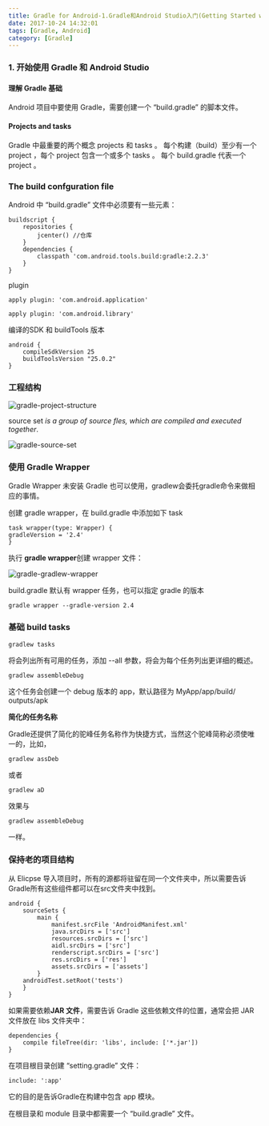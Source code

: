 ```yaml
---
title: Gradle for Android-1.Gradle和Android Studio入门(Getting Started with Gradle and Android Studio)
date: 2017-10-24 14:32:01
tags: [Gradle, Android]
category: [Gradle]
---
```



### 1. 开始使用 Gradle 和 Android Studio

#### 理解 Gradle 基础

Android 项目中要使用 Gradle，需要创建一个 “build.gradle” 的脚本文件。

#### Projects and tasks

Gradle 中最重要的两个概念 projects 和 tasks 。 每个构建（build）至少有一个 project ，每个 project 包含一个或多个 tasks 。 每个 build.gradle 代表一个 project 。

### The build confguration file

Android 中 “build.gradle” 文件中必须要有一些元素：

```
buildscript {
    repositories {
        jcenter() //仓库
    }
    dependencies {
        classpath 'com.android.tools.build:gradle:2.2.3'
    }
}
```

plugin 

```
apply plugin: 'com.android.application'
```

```
apply plugin: 'com.android.library'
```

编译的SDK 和 buildTools 版本

```
android {
    compileSdkVersion 25
    buildToolsVersion "25.0.2"
}
```

### 工程结构

![gradle-project-structure](/images/gradle-project-structure.png)


source set *is a group of source fles, which are compiled and executed together*.

![gradle-source-set](/images/gradle-source-set.png)


### 使用 Gradle Wrapper

Gradle Wrapper 未安装 Gradle 也可以使用，gradlew会委托gradle命令来做相应的事情。

创建 gradle wrapper，在 build.gradle 中添加如下 task

```
task wrapper(type: Wrapper) {
gradleVersion = '2.4'
}
```

执行 **gradle wrapper**创建 wrapper 文件：

![gradle-gradlew-wrapper](/images/gradle-gradlew-wrapper.png)

build.gradle 默认有 wrapper 任务，也可以指定 gradle 的版本

```
gradle wrapper --gradle-version 2.4
```

### 基础 build tasks

```
gradlew tasks
```

将会列出所有可用的任务，添加 --all 参数，将会为每个任务列出更详细的概述。

```
gradlew assembleDebug
```

这个任务会创建一个 debug 版本的 app，默认路径为 MyApp/app/build/
outputs/apk 

**简化的任务名称**

Gradle还提供了简化的驼峰任务名称作为快捷方式，当然这个驼峰简称必须使唯一的，比如，

```
gradlew assDeb
```

或者

```
gradlew aD
```
效果与 

```
gradlew assembleDebug
```

一样。

### 保持老的项目结构

从 Elicpse  导入项目时，所有的源都将驻留在同一个文件夹中，所以需要告诉Gradle所有这些组件都可以在src文件夹中找到。

```
android {
	sourceSets {
		main {
			manifest.srcFile 'AndroidManifest.xml'
			java.srcDirs = ['src']
			resources.srcDirs = ['src']
			aidl.srcDirs = ['src']
			renderscript.srcDirs = ['src']
			res.srcDirs = ['res']
			assets.srcDirs = ['assets']
		}
	androidTest.setRoot('tests')
	}
}
```

如果需要依赖**JAR 文件**，需要告诉 Gradle 这些依赖文件的位置，通常会把 JAR 文件放在 libs 文件夹中：

```
dependencies {
	compile fileTree(dir: 'libs', include: ['*.jar'])
}
```

在项目根目录创建 “setting.gradle” 文件：

```
include: ':app'
```

它的目的是告诉Gradle在构建中包含 app 模块。

在根目录和 module 目录中都需要一个 “build.gradle” 文件。